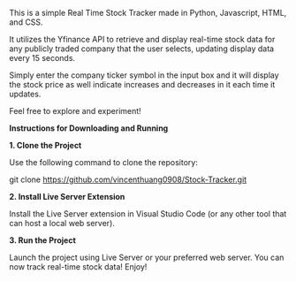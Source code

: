 This is a simple Real Time Stock Tracker made in Python, Javascript, HTML, and CSS.

It utilizes the Yfinance API to retrieve and display real-time stock data for any publicly traded company that the user selects, updating display data every 15 seconds.

Simply enter the company ticker symbol in the input box and it will display the stock price as well indicate increases and decreases in it each time it updates.

Feel free to explore and experiment!



**Instructions for Downloading and Running**

**1. Clone the Project**

Use the following command to clone the repository:

git clone https://github.com/vincenthuang0908/Stock-Tracker.git

**2. Install Live Server Extension**

Install the Live Server extension in Visual Studio Code (or any other tool that can host a local web server).

**3. Run the Project**

Launch the project using Live Server or your preferred web server.
You can now track real-time stock data!
Enjoy!

